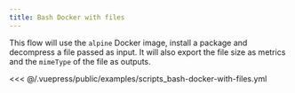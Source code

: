 ```yaml
---
title: Bash Docker with files
---
```


This flow will use the `alpine` Docker image, install a package and decompress a file passed as input. It will also export the file size as metrics and the `mimeType` of the file as outputs.

<<< @/.vuepress/public/examples/scripts_bash-docker-with-files.yml